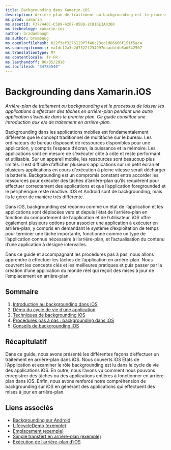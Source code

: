 ```yaml
---
title: Backgrounding dans Xamarin.iOS
description: Arrière-plan de traitement ou backgrounding est le processus de laisser les applications à effectuer des tâches en arrière-plan pendant une autre application s’exécute dans le premier plan. Ce guide constitue une introduction aux e/s de traitement en arrière-plan.
ms.prod: xamarin
ms.assetid: F377440C-C5D9-4267-85D8-2C816E3A0300
ms.technology: xamarin-ios
author: bradumbaugh
ms.author: brumbaug
ms.openlocfilehash: b22f3ef3276129f7f46c23cc1d06666f151f5ac4
ms.sourcegitcommit: ea1dc12a3c2d7322f234997daacbfdb6ad542507
ms.translationtype: MT
ms.contentlocale: fr-FR
ms.lasthandoff: 06/05/2018
ms.locfileid: "34783540"
---
```

# <a name="backgrounding-in-xamarinios"></a>Backgrounding dans Xamarin.iOS

_Arrière-plan de traitement ou backgrounding est le processus de laisser les applications à effectuer des tâches en arrière-plan pendant une autre application s’exécute dans le premier plan. Ce guide constitue une introduction aux e/s de traitement en arrière-plan._

Backgrounding dans les applications mobiles est fondamentalement différente que le concept traditionnel de multitâche sur le bureau. Les ordinateurs de bureau disposent de ressources disponibles pour une application, y compris l’espace d’écran, la puissance et la mémoire. Les applications sont en mesure de s’exécuter côte à côte et reste performant et utilisable. Sur un appareil mobile, les ressources sont beaucoup plus limités. Il est difficile d’afficher plusieurs applications sur un petit écran et plusieurs applications en cours d’exécution à pleine vitesse serait décharger la batterie. Backgrounding est un compromis constant entre accorder les ressources pour exécuter des tâches d’arrière-plan qu’ils requièrent pour effectuer correctement des applications et que l’application foregrounded et le périphérique reste réactive. IOS et Android sont de backgrounding, mais ils le gérer de manière très différente.

Dans iOS, backgrounding est reconnu comme un état de l’application et les applications sont déplacées vers et depuis l’état de l’arrière-plan en fonction du comportement de l’application et de l’utilisateur. iOS offre également plusieurs options pour associer une application à exécuter en arrière-plan, y compris en demandant le système d’exploitation de temps pour terminer une tâche importante, fonctionne comme un type de l’application connue nécessaire à l’arrière-plan, et l’actualisation du contenu d’une application à désigné intervalles.

Dans ce guide et accompagnant les procédures pas à pas, nous allons apprendre à effectuer les tâches de l’application en arrière-plan. Nous couvrent les concepts clés et les meilleures pratiques et puis passer par la création d’une application du monde réel qui reçoit des mises à jour de l’emplacement en arrière-plan.

## <a name="contents"></a>Sommaire

1.  [Introduction au backgrounding dans iOS](~/ios/app-fundamentals/backgrounding/introduction-to-backgrounding-in-ios.md)
1.  [Démo du cycle de vie d’une application](~/ios/app-fundamentals/backgrounding/application-lifecycle-demo.md)
1.  [Techniques de backgrounding iOS](~/ios/app-fundamentals/backgrounding/ios-backgrounding-techniques/index.md)
1.  [Procédures pas à pas : backgrounding dans iOS](~/ios/app-fundamentals/backgrounding/ios-backgrounding-walkthroughs/index.md)
1.  [Conseils de backgrounding iOS](~/ios/app-fundamentals/backgrounding/ios-backgrounding-guidance.md)

## <a name="summary"></a>Récapitulatif

Dans ce guide, nous avons présenté les différentes façons d’effectuer un traitement en arrière-plan dans iOS. Nous couverts iOS États de l’Application et examiner le rôle backgrounding est lu dans le cycle de vie des applications iOS. En outre, nous l’avons vu comment nous pouvons enregistrer des tâches ou des applications entières à fonctionner en arrière-plan dans iOS. Enfin, nous avons renforcé notre compréhension de backgrounding sur iOS en générant des applications qui effectuent des mises à jour en arrière-plan.



## <a name="related-links"></a>Liens associés

- [Backgrounding sur Android](~/android/app-fundamentals/services/index.md)
- [LifecycleDemo (exemple)](https://developer.xamarin.com/samples/monotouch/LifecycleDemo/)
- [Emplacement (exemple)](https://developer.xamarin.com/samples/monotouch/Location/)
- [Simple transfert en arrière-plan (exemple)](https://developer.xamarin.com/samples/monotouch/SimpleBackgroundTransfer/)
- [Exécution de l’arrière-plan d’iOS](https://developer.apple.com/library/ios/documentation/iPhone/Conceptual/iPhoneOSProgrammingGuide/BackgroundExecution/BackgroundExecution.html)

